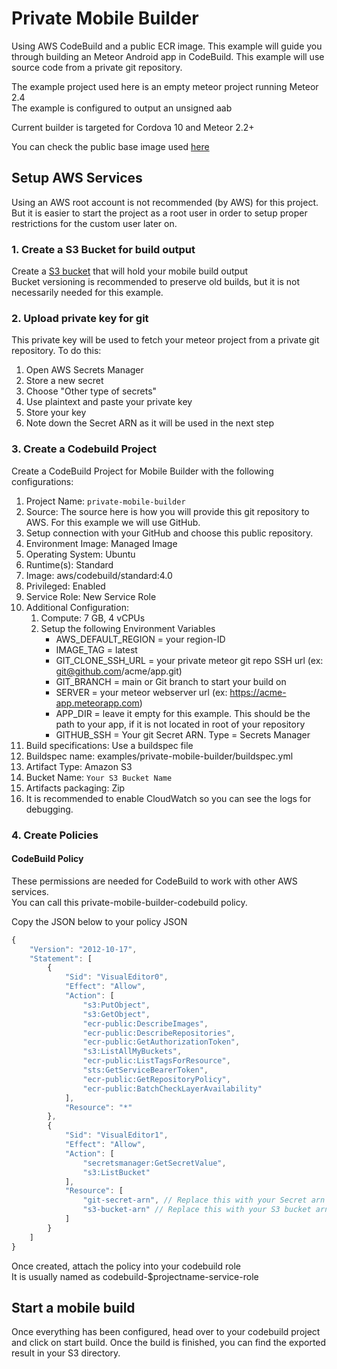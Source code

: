 # Private Mobile Builder

Using AWS CodeBuild and a public ECR image.
This example will guide you through building an Meteor Android app in CodeBuild.
This example will use source code from a private git repository.

The example project used here is an empty meteor project running Meteor 2.4  
The example is configured to output an unsigned aab

Current builder is targeted for Cordova 10 and Meteor 2.2+  

You can check the public base image used [here](https://github.com/Share911/meteor-cordova-android-public-image)

## Setup AWS Services
Using an AWS root account is not recommended (by AWS) for this project.  
But it is easier to start the project as a root user in order to setup proper restrictions for the custom user later on.  

### 1. Create a S3 Bucket for build output
Create a [S3 bucket](https://s3.console.aws.amazon.com/s3/home) that will hold your mobile build output  
Bucket versioning is recommended to preserve old builds, but it is not necessarily needed for this example.

### 2. Upload private key for git
This private key will be used to fetch your meteor project from a private git repository.
To do this:
1. Open AWS Secrets Manager
2. Store a new secret
3. Choose "Other type of secrets"
4. Use plaintext and paste your private key
5. Store your key
6. Note down the Secret ARN as it will be used in the next step

### 3. Create a Codebuild Project
Create a CodeBuild Project for Mobile Builder with the following configurations:
1. Project Name: `private-mobile-builder`
2. Source: The source here is how you will provide this git repository to AWS. For this example we will use GitHub.
3. Setup connection with your GitHub and choose this public repository.
4. Environment Image: Managed Image
5. Operating System: Ubuntu
6. Runtime(s): Standard
7. Image: aws/codebuild/standard:4.0
8. Privileged: Enabled
9. Service Role: New Service Role
10. Additional Configuration: 
     1. Compute: 7 GB, 4 vCPUs
     2. Setup the following Environment Variables
         * AWS_DEFAULT_REGION = your region-ID
         * IMAGE_TAG = latest
         * GIT_CLONE_SSH_URL = your private meteor git repo SSH url (ex: git@github.com/acme/app.git)
         * GIT_BRANCH = main or Git branch to start your build on
         * SERVER = your meteor webserver url (ex: https://acme-app.meteorapp.com)
         * APP_DIR = leave it empty for this example. This should be the path to your app, if it is not located in root of your repository
         * GITHUB_SSH = Your git Secret ARN. Type = Secrets Manager
11. Build specifications: Use a buildspec file
12. Buildspec name: examples/private-mobile-builder/buildspec.yml
13. Artifact Type: Amazon S3
14. Bucket Name: `Your S3 Bucket Name`
15. Artifacts packaging: Zip
16. It is recommended to enable CloudWatch so you can see the logs for debugging.

### 4. Create Policies

#### CodeBuild Policy
These permissions are needed for CodeBuild to work with other AWS services.  
You can call this private-mobile-builder-codebuild policy.

Copy the JSON below to your policy JSON
```javascript
{
    "Version": "2012-10-17",
    "Statement": [
        {
            "Sid": "VisualEditor0",
            "Effect": "Allow",
            "Action": [
                "s3:PutObject",
                "s3:GetObject",
                "ecr-public:DescribeImages",
                "ecr-public:DescribeRepositories",
                "ecr-public:GetAuthorizationToken",
                "s3:ListAllMyBuckets",
                "ecr-public:ListTagsForResource",
                "sts:GetServiceBearerToken",
                "ecr-public:GetRepositoryPolicy",
                "ecr-public:BatchCheckLayerAvailability"
            ],
            "Resource": "*"
        },
        {
            "Sid": "VisualEditor1",
            "Effect": "Allow",
            "Action": [
                "secretsmanager:GetSecretValue",
                "s3:ListBucket"
            ],
            "Resource": [
                "git-secret-arn", // Replace this with your Secret arn
                "s3-bucket-arn" // Replace this with your S3 bucket arn
            ]
        }
    ]
}
```
Once created, attach the policy into your codebuild role  
It is usually named as codebuild-$projectname-service-role  

## Start a mobile build
Once everything has been configured, head over to your codebuild project and click on start build.
Once the build is finished, you can find the exported result in your S3 directory.
